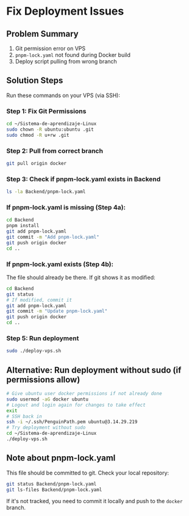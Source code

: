 # Fix Deployment Issues

## Problem Summary
1. Git permission error on VPS
2. `pnpm-lock.yaml` not found during Docker build
3. Deploy script pulling from wrong branch

## Solution Steps

Run these commands on your VPS (via SSH):

### Step 1: Fix Git Permissions
```bash
cd ~/Sistema-de-aprendizaje-Linux
sudo chown -R ubuntu:ubuntu .git
sudo chmod -R u+rw .git
```

### Step 2: Pull from correct branch
```bash
git pull origin docker
```

### Step 3: Check if pnpm-lock.yaml exists in Backend
```bash
ls -la Backend/pnpm-lock.yaml
```

### If pnpm-lock.yaml is missing (Step 4a):
```bash
cd Backend
pnpm install
git add pnpm-lock.yaml
git commit -m "Add pnpm-lock.yaml"
git push origin docker
cd ..
```

### If pnpm-lock.yaml exists (Step 4b):
The file should already be there. If git shows it as modified:
```bash
cd Backend
git status
# If modified, commit it
git add pnpm-lock.yaml
git commit -m "Update pnpm-lock.yaml"
git push origin docker
cd ..
```

### Step 5: Run deployment
```bash
sudo ./deploy-vps.sh
```

## Alternative: Run deployment without sudo (if permissions allow)
```bash
# Give ubuntu user docker permissions if not already done
sudo usermod -aG docker ubuntu
# Logout and login again for changes to take effect
exit
# SSH back in
ssh -i ~/.ssh/PenguinPath.pem ubuntu@3.14.29.219
# Try deployment without sudo
cd ~/Sistema-de-aprendizaje-Linux
./deploy-vps.sh
```

## Note about pnpm-lock.yaml
This file should be committed to git. Check your local repository:
```bash
git status Backend/pnpm-lock.yaml
git ls-files Backend/pnpm-lock.yaml
```

If it's not tracked, you need to commit it locally and push to the `docker` branch.
